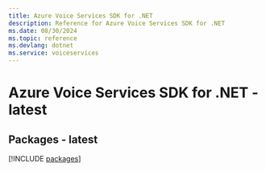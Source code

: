 ```yaml
---
title: Azure Voice Services SDK for .NET
description: Reference for Azure Voice Services SDK for .NET
ms.date: 08/30/2024
ms.topic: reference
ms.devlang: dotnet
ms.service: voiceservices
---
```

# Azure Voice Services SDK for .NET - latest
## Packages - latest
[!INCLUDE [packages](voice-services-index.md)]
